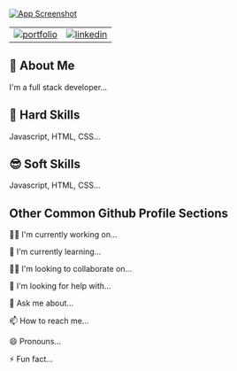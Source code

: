 
[![App Screenshot](https://media.licdn.com/dms/image/C4E16AQEEfOr-wqqQww/profile-displaybackgroundimage-shrink_350_1400/0/1578881624093?e=1702512000&v=beta&t=a3kZt5J8ALiKQrLzfhBzSox88sNZ5PL-cxJRQIUpMIU)](https://github.com/hmujicadev)



|||
| :-------- |:------- |
| [![portfolio](https://img.shields.io/badge/my_portfolio-000?style=for-the-badge&logo=ko-fi&logoColor=white)](/) | [![linkedin](https://img.shields.io/badge/linkedin-0A66C2?style=for-the-badge&logo=linkedin&logoColor=white)](https://www.linkedin.com/) |


## 🚀 About Me
I'm a full stack developer...


## 🧠 Hard Skills
Javascript, HTML, CSS...

## 😎 Soft Skills
Javascript, HTML, CSS...

## Other Common Github Profile Sections
👩‍💻 I'm currently working on...

🧠 I'm currently learning...

👯‍♀️ I'm looking to collaborate on...

🤔 I'm looking for help with...

💬 Ask me about...

📫 How to reach me...

😄 Pronouns...

⚡️ Fun fact...

<!---
hmujicadev/hmujicadev is a ✨ special ✨ repository because its `README.md` (this file) appears on your GitHub profile.
You can click the Preview link to take a look at your changes.
--->
